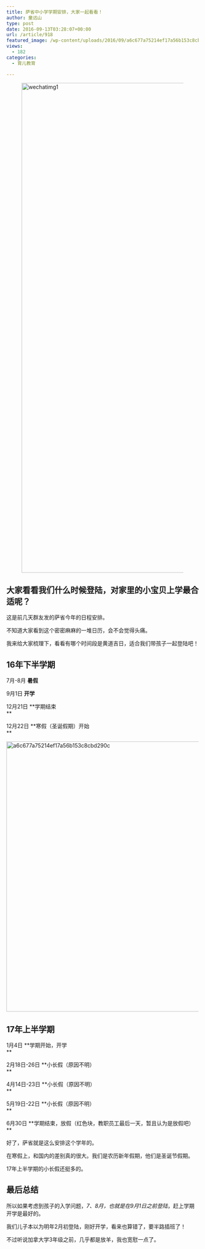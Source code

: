 ```yaml
---
title: 萨省中小学学期安排，大家一起看看！
author: 童远山
type: post
date: 2016-09-13T03:28:07+00:00
url: /article/918
featured_image: /wp-content/uploads/2016/09/a6c677a75214ef17a56b153c8cbd290c-218x150.jpg
views:
  - 182
categories:
  - 育儿教育

---
```

<figure><img decoding="async" loading="lazy" class="alignleft size-full wp-image-919" src="http://52sask.com/wp-content/uploads/2016/09/WechatIMG1.jpeg" alt="wechatimg1" width="720" height="1280" srcset="http://192.168.2.100:800/wp-content/uploads/2016/09/WechatIMG1.jpeg 720w, http://192.168.2.100:800/wp-content/uploads/2016/09/WechatIMG1-169x300.jpeg 169w, http://192.168.2.100:800/wp-content/uploads/2016/09/WechatIMG1-576x1024.jpeg 576w, http://192.168.2.100:800/wp-content/uploads/2016/09/WechatIMG1-84x150.jpeg 84w" sizes="(max-width: 720px) 100vw, 720px" /></figure> 

## 大家看看我们什么时候登陆，对家里的小宝贝上学最合适呢？

这是前几天群友发的萨省今年的日程安排。

不知道大家看到这个密密麻麻的一堆日历，会不会觉得头痛。

我来给大家梳理下，看看有哪个时间段是黄道吉日，适合我们带孩子一起登陆吧！

## 16年下半学期

7月-8月 **暑假**

9月1日 **开学**

12月21日 **学期结束  
** 

12月22日 **寒假（圣诞假期）开始  
** 

<img decoding="async" loading="lazy" class="alignleft size-full wp-image-920" src="http://52sask.com/wp-content/uploads/2016/09/a6c677a75214ef17a56b153c8cbd290c.jpg" alt="a6c677a75214ef17a56b153c8cbd290c" width="1024" height="706" srcset="http://192.168.2.100:800/wp-content/uploads/2016/09/a6c677a75214ef17a56b153c8cbd290c.jpg 1024w, http://192.168.2.100:800/wp-content/uploads/2016/09/a6c677a75214ef17a56b153c8cbd290c-300x207.jpg 300w, http://192.168.2.100:800/wp-content/uploads/2016/09/a6c677a75214ef17a56b153c8cbd290c-218x150.jpg 218w" sizes="(max-width: 1024px) 100vw, 1024px" /> 

## 17年上半学期

1月4日 **学期开始，开学  
** 

2月18日-26日 **小长假（原因不明）  
** 

4月14日-23日 **小长假（原因不明）  
** 

5月19日-22日 **小长假（原因不明）  
** 

6月30日 **学期结束，放假（红色块，教职员工最后一天，暂且认为是放假吧）  
** 

好了，萨省就是这么安排这个学年的。

在寒假上，和国内的差别真的很大。我们是农历新年假期，他们是圣诞节假期。

17年上半学期的小长假还挺多的。

## 最后总结

所以如果考虑到孩子的入学问题，_7、8月，也就是在9月1日之前登陆_，赶上学期开学是最好的。

我们儿子本以为明年2月初登陆，刚好开学，看来也算错了，要半路插班了！

不过听说加拿大学3年级之前，几乎都是放羊，我也宽慰一点了。